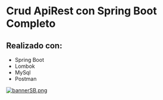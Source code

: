 # Crud ApiRest con Spring Boot Completo

## Realizado con:
- Spring Boot
- Lombok
- MySql
- Postman

[![bannerSB.png](https://i.postimg.cc/nhH4KRH1/bannerSB.png)](https://postimg.cc/2VKLrxLq)
